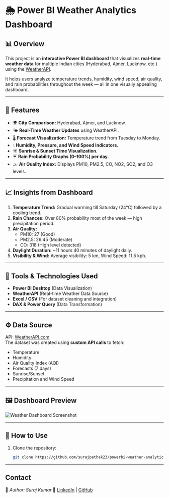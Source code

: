 # 🌦️ Power BI Weather Analytics Dashboard

## 📊 Overview
This project is an **interactive Power BI dashboard** that visualizes **real-time weather data** for multiple Indian cities (Hyderabad, Ajmer, Lucknow, etc.) using the [WeatherAPI](https://www.weatherapi.com/).

It helps users analyze temperature trends, humidity, wind speed, air quality, and rain probabilities throughout the week — all in one visually appealing dashboard.

---

## 🧩 Features
- 🌍 **City Comparison:** Hyderabad, Ajmer, and Lucknow.
- 🌤 **Real-Time Weather Updates** using WeatherAPI.
- 🌡 **Forecast Visualization:** Temperature trend from Tuesday to Monday.
- 💧 **Humidity, Pressure, and Wind Speed Indicators.**
- ☀️ **Sunrise & Sunset Time Visualization.**
- ☔ **Rain Probability Graphs (0–100%) per day.**
- 🌫 **Air Quality Index:** Displays PM10, PM2.5, CO, NO2, SO2, and O3 levels.

---

## 📈 Insights from Dashboard
1. **Temperature Trend:** Gradual warming till Saturday (24°C) followed by a cooling trend.
2. **Rain Chances:** Over 80% probability most of the week — high precipitation period.
3. **Air Quality:**  
   - PM10: 27 (Good)  
   - PM2.5: 26.45 (Moderate)  
   - CO: 318 (High level detected)
4. **Daylight Duration:** ~11 hours 40 minutes of daylight daily.
5. **Visibility & Wind:** Average visibility: 5 km, Wind Speed: 11.5 kph.

---

## 🧠 Tools & Technologies Used
- **Power BI Desktop** (Data Visualization)
- **WeatherAPI** (Real-time Weather Data Source)
- **Excel / CSV** (For dataset cleaning and integration)
- **DAX & Power Query** (Data Transformation)

---

## ⚙️ Data Source
API: [WeatherAPI.com](https://www.weatherapi.com/)  
The dataset was created using **custom API calls** to fetch:
- Temperature  
- Humidity  
- Air Quality Index (AQI)  
- Forecasts (7 days)  
- Sunrise/Sunset  
- Precipitation and Wind Speed

---

## 🖼 Dashboard Preview
![Weather Dashboard Screenshot](./weather_dashboard.png)

---

## 🧾 How to Use
1. Clone the repository:
   ```bash
   git clone https://github.com/surajpathak23/powerbi-weather-analytics-dashboard.git

---
## Contact
📌 *Author: Suraj Kumar*
🔗 [LinkedIn](https://www.linkedin.com/in/suraj-kumar-2307skp/) | [GitHub](https://github.com/surajpathak23)
